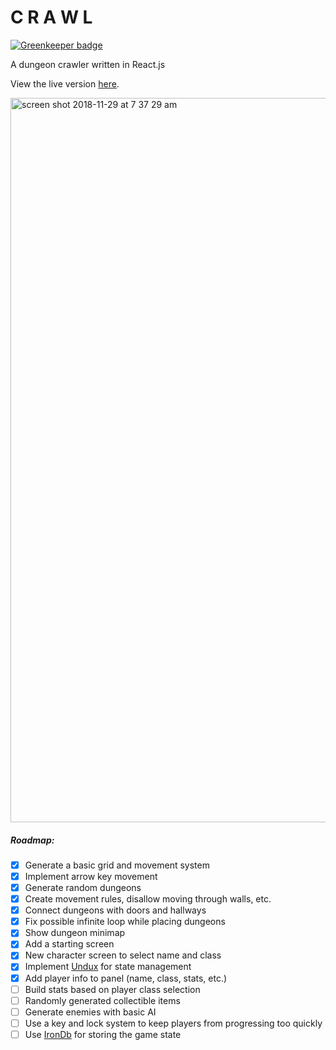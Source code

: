 # C R A W L

[![Greenkeeper badge](https://badges.greenkeeper.io/ztoben/crawl.svg)](https://greenkeeper.io/)

A dungeon crawler written in React.js

View the live version [here](http://ztoben-crawl.surge.sh/).

<img width="1159" alt="screen shot 2018-11-29 at 7 37 29 am" src="https://user-images.githubusercontent.com/4007345/49228959-224d0000-f3b2-11e8-8768-5323c3fbb8b4.png">

##### Roadmap:

- [x] Generate a basic grid and movement system
- [x] Implement arrow key movement
- [x] Generate random dungeons
- [x] Create movement rules, disallow moving through walls, etc.
- [x] Connect dungeons with doors and hallways
- [x] Fix possible infinite loop while placing dungeons
- [x] Show dungeon minimap
- [x] Add a starting screen
- [x] New character screen to select name and class
- [x] Implement [Undux](https://github.com/bcherny/undux) for state management
- [x] Add player info to panel (name, class, stats, etc.)
- [ ] Build stats based on player class selection
- [ ] Randomly generated collectible items
- [ ] Generate enemies with basic AI
- [ ] Use a key and lock system to keep players from progressing too quickly
- [ ] Use [IronDb](https://github.com/gruns/irondb) for storing the game state
